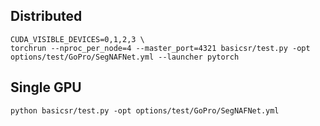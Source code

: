 ## Distributed
```
CUDA_VISIBLE_DEVICES=0,1,2,3 \
torchrun --nproc_per_node=4 --master_port=4321 basicsr/test.py -opt options/test/GoPro/SegNAFNet.yml --launcher pytorch
```

## Single GPU
```
python basicsr/test.py -opt options/test/GoPro/SegNAFNet.yml
```
